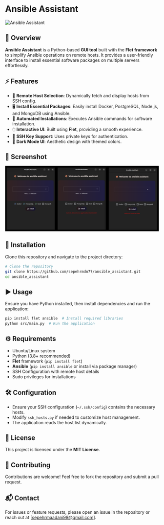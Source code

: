 # Ansible Assistant

![Ansible Assistant](https://img.shields.io/badge/Python-Flet-blue?style=for-the-badge&logo=python)

## 📌 Overview
**Ansible Assistant** is a Python-based **GUI tool** built with the **Flet framework** to simplify Ansible operations on remote hosts. It provides a user-friendly interface to install essential software packages on multiple servers effortlessly.

## ⚡ Features
- 📌 **Remote Host Selection**: Dynamically fetch and display hosts from SSH config.
- 🖥️ **Install Essential Packages**: Easily install Docker, PostgreSQL, Node.js, and MongoDB using Ansible.
- 🔄 **Automated Installations**: Executes Ansible commands for software installation.
- 🖱️ **Interactive UI**: Built using **Flet**, providing a smooth experience.
- 🔑 **SSH Key Support**: Uses private keys for authentication.
- 🌙 **Dark Mode UI**: Aesthetic design with themed colors.

## 📸 Screenshot
![App test](src/assets/AA.png)

## 🚀 Installation
Clone this repository and navigate to the project directory:

```bash
# Clone the repository
git clone https://github.com/sepehrmdn77/ansible_assistant.git
cd ansible_assistant
```

## ▶️ Usage
Ensure you have Python installed, then install dependencies and run the application:

```bash
pip install flet ansible  # Install required libraries
python src/main.py  # Run the application
```

## ⚙️ Requirements
- Ubuntu/Linux system
- Python (3.8+ recommended)
- **Flet** framework (`pip install flet`)
- **Ansible** (`pip install ansible` or install via package manager)
- SSH Configuration with remote host details
- Sudo privileges for installations

## 🛠️ Configuration
- Ensure your SSH configuration (`~/.ssh/config`) contains the necessary hosts.
- Modify `ssh_hosts.py` if needed to customize host management.
- The application reads the host list dynamically.

## 📜 License
This project is licensed under the **MIT License**.

## 🤝 Contributing
Contributions are welcome! Feel free to fork the repository and submit a pull request.

## 📬 Contact
For issues or feature requests, please open an issue in the repository or reach out at [sepehrmaadani98@gmail.com].
